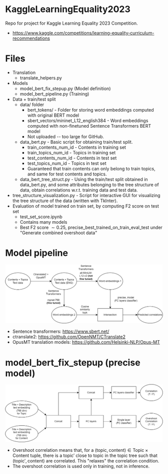 # KaggleLearningEquality2023
Repo for project for Kaggle Learning Equality 2023 Competition.
 * https://www.kaggle.com/competitions/learning-equality-curriculum-recommendations

# Files
 * Translation
   * translate_helpers.py
 * Models
   * model_bert_fix_stepup.py (Model definition)
   * model_bert_pipeline.py (Training)
 * Data + train/test split
   * data/ folder
     * bert_tokens/ - Folder for storing word embeddings computed with original BERT model
     * sbert_vectors/mininet_L12_english384 - Word embeddings computed with non-finetuned Sentence Transformers BERT model
     * Not uploaded -- too large for GitHub.
   * data_bert.py - Basic script for obtaining train/test split. 
     * train_contents_num_id - Contents in training set
     * train_topics_num_id - Topics in training set
     * test_contents_num_id - Contents in test set
     * test_topics_num_id - Topics in test set
     * Guaranteed that train contents can only belong to train topics, and same for test contents and topics.
   * data_bert_tree_struct.py - Using the train/test split obtained in data_bert.py, and some attributes belonging to the tree structure of data, obtain correlations w.r.t. training data and test data.
 * tree_structure_visualization.py - Script for interactive GUI for visualizing the tree structure of the data (written with TkInter). 
 * Evaluation of model trained on train set, by computing F2 score on test set
   * test_set_score.ipynb
   * Contains many models
   * Best F2 score $\sim 0.25$, precise_best_trained_on_train_eval_test under "Generate combined overshoot data"


# Model pipeline

![alt text](model_diagram1.png "dragram")

 * Sentence transformers: https://www.sbert.net/
 * ctranslate2: https://github.com/OpenNMT/CTranslate2
 * OpusMT translation models: https://github.com/Helsinki-NLP/Opus-MT

# model_bert_fix_stepup (precise model)
![alt text](model_diagram2.png "dragram")

 * Overshoot correlation means that, for a $(\text{topic}, \text{content}) \in \text{Topic} \times \text{Content}$ tuple, there is a $\text{topic}'$ close to $\text{topic}$ in the topic tree such that $(\text{topic}', \text{content})$ are correlated. This "relaxes" the correlation condition.
 * The overshoot correlation is used only in training, not in inference.
